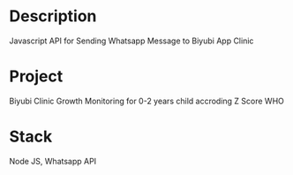 # Description
Javascript API for Sending Whatsapp Message to Biyubi App Clinic

# Project 
Biyubi Clinic Growth Monitoring for 0-2 years child accroding Z Score WHO

# Stack
Node JS, Whatsapp API


